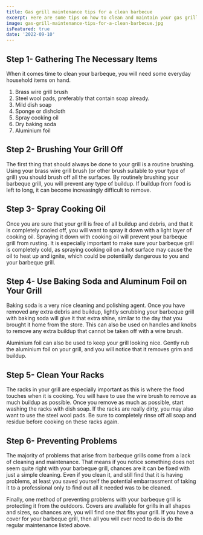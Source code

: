 ```yaml
---
title: Gas grill maintenance tips for a clean barbecue
excerpt: Here are some tips on how to clean and maintain your gas grill. Clean BBQ grills are healthier and can make a big difference.
image: gas-grill-maintenance-tips-for-a-clean-barbecue.jpg
isFeatured: true
date: '2022-09-10'
---
```

## Step 1- Gathering The Necessary Items

When it comes time to clean your barbeque, you will need some everyday household items on hand. 

1. Brass wire grill brush
1. Steel wool pads, preferably that contain soap already.
1. Mild dish soap
1. Sponge or dishcloth
1. Spray cooking oil
1. Dry baking soda
1. Aluminium foil

## Step 2- Brushing Your Grill Off

The first thing that should always be done to your grill is a routine brushing. Using your brass wire grill brush (or other brush suitable to your type of grill) you should brush off all the surfaces. By routinely brushing your barbeque grill, you will prevent any type of buildup. If buildup from food is left to long, it can become increasingly difficult to remove. 

## Step 3- Spray Cooking Oil

Once you are sure that your grill is free of all buildup and debris, and that it is completely cooled off, you will want to spray it down with a light layer of cooking oil. Spraying it down with cooking oil will prevent your barbeque grill from rusting. It is especially important to make sure your barbeque grill is completely cold, as spraying cooking oil on a hot surface may cause the oil to heat up and ignite, which could be potentially dangerous to you and your barbeque grill.

## Step 4- Use Baking Soda and Aluminum Foil on Your Grill 

Baking soda is a very nice cleaning and polishing agent. Once you have removed any extra debris and buildup, lightly scrubbing your barbeque grill with baking soda will give it that extra shine, similar to the day that you brought it home from the store. This can also be used on handles and knobs to remove any extra buildup that cannot be taken off with a wire brush.

Aluminium foil can also be used to keep your grill looking nice. Gently rub the aluminium foil on your grill, and you will notice that it removes grim and buildup.

## Step 5- Clean Your Racks

The racks in your grill are especially important as this is where the food touches when it is cooking. You will have to use the wire brush to remove as much buildup as possible. Once you remove as much as possible, start washing the racks with dish soap. If the racks are really dirty, you may also want to use the steel wool pads. Be sure to completely rinse off all soap and residue before cooking on these racks again.

## Step 6- Preventing Problems

The majority of problems that arise from barbeque grills come from a lack of cleaning and maintenance. That means if you notice something does not seem quite right with your barbeque grill, chances are it can be fixed with just a simple cleaning. Even if you clean it, and still find that it is having problems, at least you saved yourself the potential embarrassment of taking it to a professional only to find out all it needed was to be cleaned.

Finally, one method of preventing problems with your barbeque grill is protecting it from the outdoors. Covers are available for grills in all shapes and sizes, so chances are, you will find one that fits your grill. If you have a cover for your barbeque grill, then all you will ever need to do is do the regular maintenance listed above.
